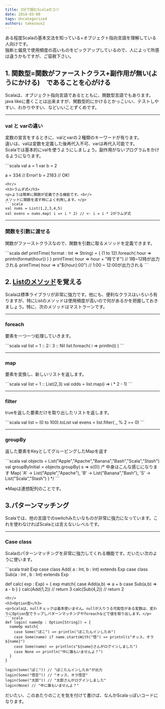 ```yaml
---
title: 3分で掴むScalaのコツ
date: 2014-03-08
tags: Uncategorized
authors: takezoux2
---
```

 
<p>ある程度Scalaの基本文法を知っている+オブジェクト指向言語を理解している人向けです。<br/>
独断と偏見で使用頻度の高いものをピックアップしているので、人によって所感は違うかもですが、ご容赦下さい。</p>
<h2>1. 関数型=関数がファーストクラス+副作用が無い(ようにかける)　であることを心がける</h2>
<p>Scalaは、オブジェクト指向言語であるとともに、関数型言語でもあります。<br/>
java likeに書くことは出来ますが、関数型的にかけるとかっこいい、テストしやすい、わかりやすい、などいいことずくめです。</p>
<hr/>
<h3>val と varの違い</h3>
<p>変数の宣言をするときに、valとvarの２種類のキーワードが有ります。<br/>
違いは、valは変数を定義した後再代入不可、varは再代入可能です。<br/>
Scalaでは基本的にvalを使うようにしましょう。副作用がないプログラムをかけるようになります。</p>
```scala
val a = 1
var b = 2

a = 334 // Error!
b = 2183 // OK!
```
<hr/>
<h3>ラムダ式</h3>
<p>ようは簡単に関数が定義できる機能です。<br/>
メソッドに関数を渡す時によく利用します。</p>
```scala
val nums = List(1,2,3,4,5)
val evens = nums.map( i => i * 2) // <- i = i * 2がラムダ式
```
<hr/>
<h3>関数を引数に渡せる</h3>
<p>関数がファーストクラスなので、関数を引数に取るメソッドを定義できます。</p>
```scala
def printTime( format : Int => String) = {
  (1 to 12).foreach( hour => printn(format(hour)) )
}
printTime( hour => hour + "時です") // 1時~12時が出力される
printTime( hour => s"${hour}:00") // 1:00 ~ 12:00が出力される
```
<h2>2. <a href="http://www.scala-lang.org/api/current/#scala.collection.immutable.List" onclick="javascript:_gaq.push(['_trackEvent','outbound-article','http://www.scala-lang.org']);">Listのメソッド</a>を覚える</h2>
<p>Scalaは標準ライブラリが非常に強力です。他にも、便利なクラスはいろいろ有りますが、特にListのメソッドは使用頻度が高いので何があるかを把握しておきましょう。特に、次のメソッドはマストラーンです。</p>
<hr/>
<h3>foreach</h3>
<p>要素を一つ一つ処理していきます。</p>
```scala
val list = 1 :: 2:: 3 :: Nil
list.foreach( i => println(i) )
```
<hr/>
<h3>map</h3>
<p>要素を変換し、新しいリストを返します。</p>
```scala
val list = 1 :: List(2,3)
val odds = list.map(i => i * 2 - 1)
```
<hr/>
<h3>filter</h3>
<p>trueを返した要素だけを取り出したリストを返します。</p>
```scala
val list = (0 to 100).toList
val evens = list.filter( _ % 2 == 0)
```
<hr/>
<h3>groupBy</h3>
<p>返した要素をKeyとしてグルーピングしたMapを返す</p>
```scala
val objects = List("Apple","Apache","Banana","Bash","Scala","Stash")
val groupByInitial = objects.groupBy( s => s(0))
/* 中身はこんな感じになります
Map(
  'A' -> List("Apple","Apache"),
  'B' -> List("Banana","Bash"),
  'S' -> List("Scala","Stash")
)
*/
```
<p>※Mapは連想配列のことです。</p>
<h2>3.パターンマッチング</h2>
<p>Scalaでは、他の言語でのswitchみたいなものが非常に強力になっています。これを使わなければScalaとは言えないレベルです。</p>
<hr/>
<h3>Case class</h3>
<p>Scalaのパターンマッチングを非常に強力してくれる機能です。だいたい次のように使います。</p>
```scala
trait Exp
case class Add( a : Int, b : Int) extends Exp
case class Sub(a : Int , b : Int) extends Exp

def calc( exp : Exp) = {
  exp match{
    case Add(a,b) => a + b
    case Sub(a,b) => a - b
  }
}
calc(Add(1,2)) // return 3
calc(Sub(4,2)) // return 2
```
<hr/>
<h3>Option型</h3>
<p>Scalaは、nullチェックは基本使いません。nullが入りうる可能性がある変数は、変わりにOption型でラップしパターンマッチングやforeachなどで値を取り出します。</p>
```scala
def login( nameOp : Option[String]) = {
  nameOp match{
    case Some("ぽこ") => println("ぽこたんインしたお")
    case Some(name) if name.startsWith("悟") => printnl(s"オッス、オラ${name}")
    case Some(name) => println(s"${name}さんがログインしました")
    case None => println("中に誰もいませんよ？")
  }
}

login(Some("ぽこ")) // "ぽこたんインしたお"が出力
login(Some("悟空")) // "オッス、オラ悟空"
login(Some("太郎")) // "太郎さんがログインしました"
login(None) // "中に誰もいませんよ？"
```
<p>だいたい、このあたりのことを気を付けて書けば、なんかScalaっぽいコードになります。</p>
							